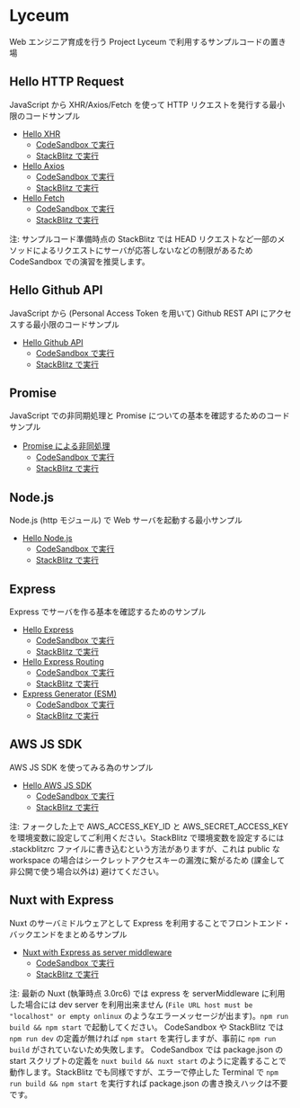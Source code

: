 # Lyceum

Web エンジニア育成を行う Project Lyceum で利用するサンプルコードの置き場

## Hello HTTP Request

JavaScript から XHR/Axios/Fetch を使って HTTP リクエストを発行する最小限のコードサンプル

- [Hello XHR](hello-xhr)
  - [CodeSandbox で実行](http://urls.jp/lyceum/csb/hello-xhr)
  - [StackBlitz で実行](http://urls.jp/lyceum/sb/hello-xhr)
- [Hello Axios](hello-axios-parcel)
  - [CodeSandbox で実行](http://urls.jp/lyceum/csb/hello-axios-parcel)
  - [StackBlitz で実行](http://urls.jp/lyceum/sb/hello-axios-parcel)
- [Hello Fetch](hello-fetch)
  - [CodeSandbox で実行](http://urls.jp/lyceum/csb/hello-fetch)
  - [StackBlitz で実行](http://urls.jp/lyceum/sb/hello-fetch)

注: サンプルコード準備時点の StackBlitz では HEAD リクエストなど一部のメソッドによるリクエストにサーバが応答しないなどの制限があるため CodeSandbox での演習を推奨します。

## Hello Github API

JavaScript から (Personal Access Token を用いて) Github REST API にアクセスする最小限のコードサンプル

- [Hello Github API](hello-github-api)
  - [CodeSandbox で実行](http://urls.jp/lyceum/csb/hello-github-api)
  - [StackBlitz で実行](http://urls.jp/lyceum/sb/hello-github-api)

## Promise

JavaScript での非同期処理と Promise についての基本を確認するためのコードサンプル

- [Promise による非同処理](promise)
  - [CodeSandbox で実行](http://urls.jp/lyceum/csb/promise)
  - [StackBlitz で実行](http://urls.jp/lyceum/sb/promise)

## Node.js

Node.js (http モジュール) で Web サーバを起動する最小サンプル

- [Hello Node.js](hello-node)
  - [CodeSandbox で実行](http://urls.jp/lyceum/csb/hello-node)
  - [StackBlitz で実行](http://urls.jp/lyceum/sb/hello-node)

## Express

Express でサーバを作る基本を確認するためのサンプル

- [Hello Express](hello-express)
  - [CodeSandbox で実行](http://urls.jp/lyceum/csb/hello-express)
  - [StackBlitz で実行](http://urls.jp/lyceum/sb/hello-express)
- [Hello Express Routing](express-routing)
  - [CodeSandbox で実行](http://urls.jp/lyceum/csb/express-routing)
  - [StackBlitz で実行](http://urls.jp/lyceum/sb/express-routing)
- [Express Generator (ESM)](express-generator-esm)
  - [CodeSandbox で実行](http://urls.jp/lyceum/csb/express-generator-esm)
  - [StackBlitz で実行](http://urls.jp/lyceum/sb/express-generator-esm)

## AWS JS SDK

AWS JS SDK を使ってみる為のサンプル

- [Hello AWS JS SDK](hello-aws-js-sdk)
  - [CodeSandbox で実行](http://urls.jp/lyceum/csb/hello-aws-js-sdk)
  - [StackBlitz で実行](http://urls.jp/lyceum/sb/hello-aws-js-sdk)

注: フォークした上で AWS_ACCESS_KEY_ID と AWS_SECRET_ACCESS_KEY を環境変数に設定してご利用ください。StackBlitz で環境変数を設定するには .stackblitzrc ファイルに書き込むという方法がありますが、これは public な workspace の場合はシークレットアクセスキーの漏洩に繋がるため (課金して非公開で使う場合以外は) 避けてください。

## Nuxt with Express

Nuxt のサーバミドルウェアとして Express を利用することでフロントエンド・バックエンドをまとめるサンプル

- [Nuxt with Express as server middleware](nuxt-with-express)
  - [CodeSandbox で実行](http://urls.jp/lyceum/csb/nuxt-with-express)
  - [StackBlitz で実行](http://urls.jp/lyceum/sb/nuxt-with-express)

注: 最新の Nuxt (執筆時点 3.0rc6) では express を serverMiddleware に利用した場合には dev server を利用出来ません (`File URL host must be "localhost" or empty onlinux` のようなエラーメッセージが出ます)。`npm run build && npm start` で起動してください。
CodeSandbox や StackBlitz では `npm run dev` の定義が無ければ `npm start` を実行しますが、事前に `npm run build` がされていないため失敗します。
CodeSandbox では package.json の start スクリプトの定義を `nuxt build && nuxt start` のように定義することで動作します。StackBlitz でも同様ですが、エラーで停止した Terminal で `npm run build && npm start` を実行すれば package.json の書き換えハックは不要です。
